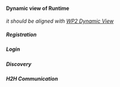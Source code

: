 #### Dynamic view of Runtime

*it should be aligned with [WP2 Dynamic View](https://github.com/reTHINK-project/architecture/tree/master/docs/dynamic-view)*

##### Registration

##### Login

##### Discovery

##### H2H Communication
